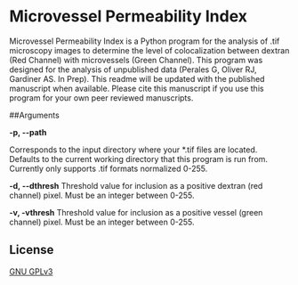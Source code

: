 # Microvessel Permeability Index


Microvessel Permeability Index is a Python program for the analysis of .tif microscopy images to determine the level of colocalization between dextran (Red Channel) with microvessels (Green Channel). This program was designed for the analysis of unpublished data (Perales G, Oliver RJ, Gardiner AS. In Prep). This readme will be updated with the published manuscript when available. Please cite this manuscript if you use this program for your own peer reviewed manuscripts.

##Arguments

**-p, --path**

Corresponds to the input directory where your *.tif files are located. Defaults to the current working directory that this program is run from. Currently only supports .tif formats normalized 0-255.

**-d, --dthresh**
Threshold value for inclusion as a positive dextran (red channel) pixel. Must be an integer between 0-255.

**-v, -vthresh**
Threshold value for inclusion as a positive vessel (green channel) pixel. Must be an integer between 0-255.

## License
[GNU GPLv3](https://choosealicense.com/licenses/gpl-3.0/)
